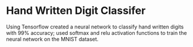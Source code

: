 # Hand Written Digit Classifer
Using Tensorflow created a neural network to classify hand written digits with 99% accuracy; used softmax and relu activation functions to train the neural network on the MNIST dataset.

